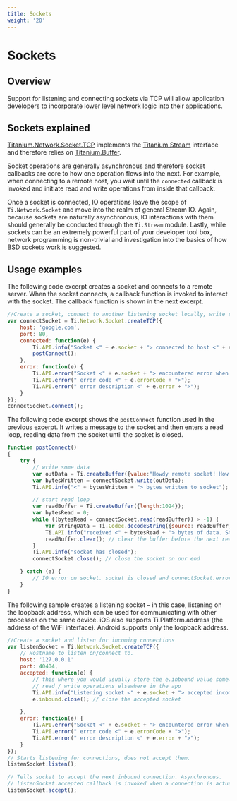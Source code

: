 ```yaml
---
title: Sockets
weight: '20'
---
```


# Sockets

## Overview

Support for listening and connecting sockets via TCP will allow application developers to incorporate lower level network logic into their applications.

## Sockets explained

[Titanium.Network.Socket.TCP](#!/api/Titanium.Network.Socket.TCP) implements the [Titanium.Stream](#!/api/Titanium.Stream) interface and therefore relies on [Titanium.Buffer](#!/api/Titanium.Buffer).

Socket operations are generally asynchronous and therefore socket callbacks are core to how one operation flows into the next. For example, when connecting to a remote host, you wait until the `connected` callback is invoked and initiate read and write operations from inside that callback.

Once a socket is connected, IO operations leave the scope of `Ti.Network.Socket` and move into the realm of general Stream IO. Again, because sockets are naturally asynchronous, IO interactions with them should generally be conducted through the `Ti.Stream` module. Lastly, while sockets can be an extremely powerful part of your developer tool box, network programming is non-trivial and investigation into the basics of how BSD sockets work is suggested.

## Usage examples

The following code excerpt creates a socket and connects to a remote server. When the socket connects, a callback function is invoked to interact with the socket. The callback function is shown in the next excerpt.

```javascript
//Create a socket, connect to another listening socket locally, write some data and then enter read loop
var connectSocket = Ti.Network.Socket.createTCP({
    host: 'google.com',
    port: 80,
    connected: function(e) {
        Ti.API.info("Socket <" + e.socket + "> connected to host <" + e.socket.host + ">");
        postConnect();
    },
    error: function(e) {
        Ti.API.error("Socket <" + e.socket + "> encountered error when connecting");
        Ti.API.error(" error code <" + e.errorCode + ">");
        Ti.API.error(" error description <" + e.error + ">");
    }
});
connectSocket.connect();
```

The following code excerpt shows the `postConnect` function used in the previous excerpt. It writes a message to the socket and then enters a read loop, reading data from the socket until the socket is closed.

```javascript
function postConnect()
{
    try {
        // write some data
        var outData = Ti.createBuffer({value:"Howdy remote socket! How are you?"});
        var bytesWritten = connectSocket.write(outData);
        Ti.API.info("<" + bytesWritten + "> bytes written to socket");

        // start read loop
        var readBuffer = Ti.createBuffer({length:1024});
        var bytesRead = 0;
        while ((bytesRead = connectSocket.read(readBuffer)) > -1) {
            var stringData = Ti.Codec.decodeString({source: readBuffer, length: bytesRead });
            Ti.API.info("received <" + bytesRead + "> bytes of data. String representation of data is <" + stringData + ">");
            readBuffer.clear(); // clear the buffer before the next read
        }
        Ti.API.info("socket has closed");
        connectSocket.close(); // close the socket on our end

    } catch (e) {
        // IO error on socket. socket is closed and connectSocket.error is called
    }
}
```

The following sample creates a listening socket – in this case, listening on the loopback address, which can be used for communicating with other processes on the same device. iOS also supports Ti.Platform.address (the address of the WiFi interface). Android supports only the loopback address.

```javascript
//Create a socket and listen for incoming connections
var listenSocket = Ti.Network.Socket.createTCP({
    // Hostname to listen on/connect to.
    host: '127.0.0.1'
    port: 40404,
    accepted: function(e) {
        // this where you would usually store the e.inbound value somewhere else so it can be used for
        // read / write operations elsewhere in the app
        Ti.API.info("Listening socket <" + e.socket + "> accepted incoming connection <" + e.inbound + ">");
        e.inbound.close(); // close the accepted socket

    },
    error: function(e) {
        Ti.API.error("Socket <" + e.socket + "> encountered error when listening");
        Ti.API.error(" error code <" + e.errorCode + ">");
        Ti.API.error(" error description <" + e.error + ">");
    }
});
// Starts listening for connections, does not accept them.
listenSocket.listen();

// Tells socket to accept the next inbound connection. Asynchronous.
// listenSocket.accepted callback is invoked when a connection is actually accepted.
listenSocket.accept();
```
